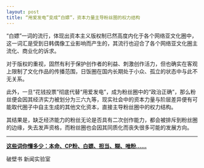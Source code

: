 ```yaml
---
layout: post
title: “用爱发电”变成“白嫖”，资本力量主导粉丝圈的权力结构
---
```


“白嫖”一词的流行，体现出资本主义版权制已然高度内化于各个网络亚文化圈中，这一词汇是受到日韩偶像工业影响而产生的，其流行也迎合了各个网络亚文化圈主流化、商业化的诉求。

对于版权的重视，固然有利于保护创作者的利益、刺激创作活力，但也确实在客观上限制了文化作品的传播范围，日饭圈在国内长期处于小众、孤立的状态中与此不无关系。

此外，一旦“花钱投票”彻底代替“用爱发电”，成为粉丝圈中的“政治正确”，那么粉丝便会因其经济实力被划分为三六九等，现实社会中的资本力量与阶层差异便有可能取代圈子中自主生成的其他文化资本，直接主导粉丝圈中的权力结构。

其结果是，缺乏经济能力的粉丝无论是否具有二次创作能力，都会被排斥到粉丝圈的边缘，失去发声资格，而粉丝圈也会因其同质化而丧失很多可能的发展方向。

---

**[这些词你懂多少：本命、CP粉、白嫖、担当、糊、唯粉……](https://mp.weixin.qq.com/s/P6wcu_ctsGQPFVc6kyR8bw)**

破壁书 新闻实验室